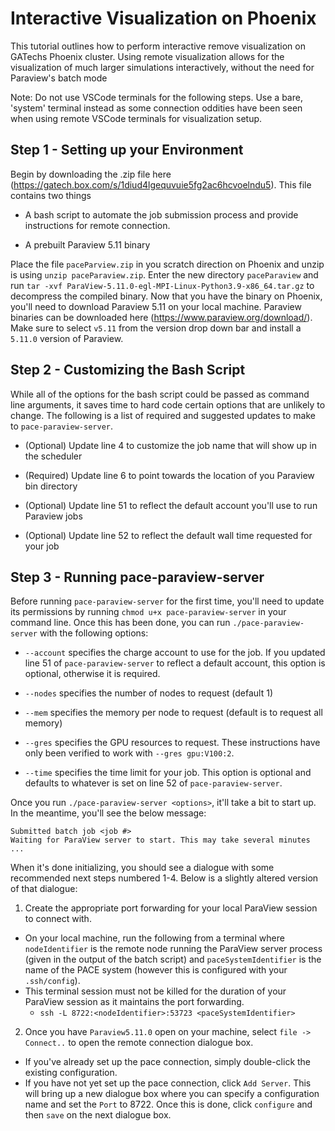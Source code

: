 # Interactive Visualization on Phoenix
This tutorial outlines how to perform interactive remove visualization on GATechs Phoenix cluster.
Using remote visualization allows for the visualization of much larger simulations interactively, without the need for Paraview's batch mode

Note: Do not use VSCode terminals for the following steps. Use a bare, 'system' terminal instead as some connection oddities have been seen when using remote VSCode terminals for visualization setup.

## Step 1 - Setting up your Environment
Begin by downloading the .zip file here (https://gatech.box.com/s/1diud4lgequvuie5fg2ac6hcvoelndu5).
This file contains two things

- A bash script to automate the job submission process and provide instructions for remote connection.

- A prebuilt Paraview 5.11 binary

Place the file `paceParview.zip` in you scratch direction on Phoenix and unzip is using `unzip paceParaview.zip`.
Enter the new directory `paceParaview` and run `tar -xvf ParaView-5.11.0-egl-MPI-Linux-Python3.9-x86_64.tar.gz` to decompress the compiled binary.
Now that you have the binary on Phoenix, you'll need to download Paraview 5.11 on your local machine.
Paraview binaries can be downloaded here (https://www.paraview.org/download/).
Make sure to select `v5.11` from the version drop down bar and install a `5.11.0` version of Paraview.

## Step 2 - Customizing the Bash Script
While all of the options for the bash script could be passed as command line arguments, it saves time to hard code certain options that are unlikely to change.
The following is a list of required and suggested updates to make to `pace-paraview-server`.

- (Optional) Update line 4 to customize the job name that will show up in the scheduler

- (Required) Update line 6 to point towards the location of you Paraview bin directory

- (Optional) Update line 51 to reflect the default account you'll use to run Paraview jobs

- (Optional) Update line 52 to reflect the default wall time requested for your job

## Step 3 - Running pace-paraview-server
Before running `pace-paraview-server` for the first time, you'll need to update its permissions by running `chmod u+x pace-paraview-server` in your command line.
Once this has been done, you can run `./pace-paraview-server` with the following options:

- `--account` specifies the charge account to use for the job.
If you updated line 51 of `pace-paraview-server` to reflect a default account, this option is optional, otherwise it is required.

- `--nodes` specifies the number of nodes to request (default 1)

- `--mem` specifies the memory per node to request (default is to request all memory)

- `--gres` specifies the GPU resources to request.
These instructions have only been verified to work with `--gres gpu:V100:2`.

- `--time` specifies the time limit for your job.
This option is optional and defaults to whatever is set on line 52 of `pace-paraview-server`.

Once you run `./pace-paraview-server <options>`, it'll take a bit to start up. 
In the meantime, you'll see the below message:

```
Submitted batch job <job #>
Waiting for ParaView server to start. This may take several minutes  ...
```

When it's done initializing, you should see a dialogue with some recommended next steps numbered 1-4. 
Below is a slightly altered version of that dialogue:


1) Create the appropriate port forwarding for your local ParaView session to connect with.
* On your local machine, run the following from a terminal where `nodeIdentifier` is the remote node running the ParaView server process (given in the output of the batch script) and `paceSystemIdentifier` is the name of the PACE system (however this is configured with your `.ssh/config`).
* This terminal session must not be killed for the duration of your ParaView session as it maintains the port forwarding.
    * `ssh -L 8722:<nodeIdentifier>:53723 <paceSystemIdentifier>`

2) Once you have `Paraview5.11.0` open on your machine, select `file -> Connect..` to open the remote connection dialogue box.
* If you've already set up the pace connection, simply double-click the existing configuration.
* If you have not yet set up the pace connection, click `Add Server`.
This will bring up a new dialogue box where you can specify a configuration name and set the `Port` to 8722.
Once this is done, click `configure` and then `save` on the next dialogue box.
